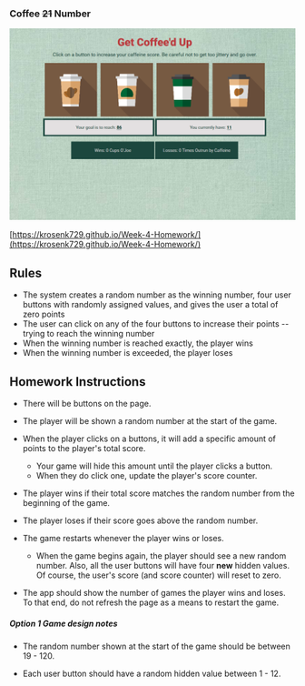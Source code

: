 ### Coffee ~~21~~ Number

![demo](/assets/images/demo.png)

[https://krosenk729.github.io/Week-4-Homework/](https://krosenk729.github.io/Week-4-Homework/)

## Rules
* The system creates a random number as the winning number, four user buttons with randomly assigned values, and gives the user a total of zero points
* The user can click on any of the four buttons to increase their points -- trying to reach the winning number
* When the winning number is reached exactly, the player wins
* When the winning number is exceeded, the player loses

## Homework Instructions

   * There will be buttons on the page.

   * The player will be shown a random number at the start of the game.

   * When the player clicks on a buttons, it will add a specific amount of points to the player's total score. 

     * Your game will hide this amount until the player clicks a button.
     * When they do click one, update the player's score counter.

   * The player wins if their total score matches the random number from the beginning of the game.

   * The player loses if their score goes above the random number.

   * The game restarts whenever the player wins or loses.

     * When the game begins again, the player should see a new random number. Also, all the user buttons will have four **new** hidden values. Of course, the user's score (and score counter) will reset to zero.

   * The app should show the number of games the player wins and loses. To that end, do not refresh the page as a means to restart the game.

##### Option 1 Game design notes

* The random number shown at the start of the game should be between 19 - 120.

* Each user button should have a random hidden value between 1 - 12.
